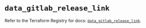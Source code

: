 # `data_gitlab_release_link`

Refer to the Terraform Registry for docs: [`data_gitlab_release_link`](https://registry.terraform.io/providers/gitlabhq/gitlab/18.4.1/docs/data-sources/release_link).

